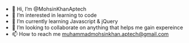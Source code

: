 - 👋 Hi, I’m @MohsinKhanAptech
- 👀 I’m interested in learning to code
- 🌱 I’m currently learning Javascript & jQuery
- 💞️ I’m looking to collaborate on anything that helps me gain expereince
- 📫 How to reach me muhammadmohsinkhan.aptech@gmail.com

<!---
MohsinKhanAptech/MohsinKhanAptech is a ✨ special ✨ repository because its `README.md` (this file) appears on your GitHub profile.
You can click the Preview link to take a look at your changes.
--->
